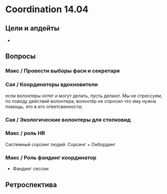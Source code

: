 # Coordination 14.04

## Цели и апдейты

* 
## Вопросы

### Макс / Провести выборы фаси и секретаря

### Сая / Координаторы вдохновители

если волонтеры хотят и могут делать, пусть делают. Мы не стрессуем, по поводу действий волонтера; волонтёр не спросил что ему нужна помощь, это в его ответсвенности; 

### Сая / Экологические волонтеры для стопковид

### Макс / роль HR

Системный сорсинг людей: Сорсинг + Онбординг

### Макс / Роль фандинг координатор

+ Фандинг сессии

## Ретроспектива

